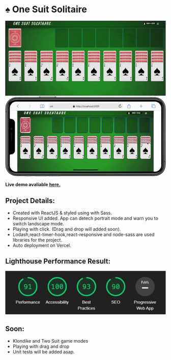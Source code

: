 # :spades: One Suit Solitaire

<p align="center">
<img src="./src/assets/gifs/web-gif.gif" alt="web-gif" width="600"/>
  <br/>
<img src="./src/assets/gifs/mobile-gif.gif" alt="mobile-gif" width="600"/>
</p>

**Live demo avaliable [here.](https://solitaire-one-suit-react.vercel.app/)**

## Project Details:

- Created with ReactJS & styled using with Sass.
- Responsive UI added. App can detech portrait mode and warn you to switch landscape mode.
- Playing with click. (Drag and drop will added soon).
- Lodash,react-timer-hook,react-responsive and node-sass are used libraries for the project.
- Auto deployment on Vercel.

## Lighthouse Performance Result:

![Performance Result](./src/assets/light-house-performance.jpg)

## Soon:

- Klondike and Two Suit game modes
- Playing with drag and drop
- Unit tests will be added asap.
